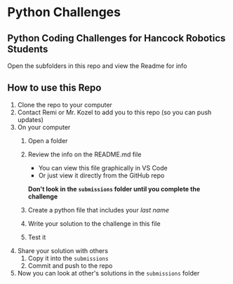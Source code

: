 # Python Challenges
## Python Coding Challenges for Hancock Robotics Students

Open the subfolders in this repo and view the Readme for info

## How to use this Repo
1. Clone the repo to your computer
1. Contact Remi or Mr. Kozel to add you to this repo (so you can push updates)
1. On your computer
    1. Open a folder
    1. Review the info on the README.md file
        - You can view this file graphically in VS Code
        - Or just view it directly from the GitHub repo
    
        **Don't look in the ```submissions``` folder until you complete the challenge**
    1. Create a python file that includes your *last name*
    1. Write your solution to the challenge in this file
    1. Test it
1. Share your solution with others
    1. Copy it into the ```submissions```
    1. Commit and push to the repo
1. Now you can look at other's solutions in the ```submissions``` folder
